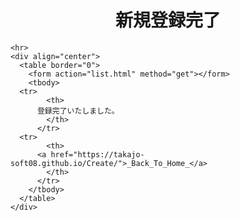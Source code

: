 
<html><head>
    <meta http-equiv="content-type" content="text/html; charset=utf-8">
    <title>SignUpSuccessful (Book Management)</title>
  </head>

  <body>
    <div align="center">
      <h1>新規登録完了</h1>
    </div>
    
    <hr>
    <div align="center">
      <table border="0">
        <form action="list.html" method="get"></form>
        <tbody>
	  <tr>
            <th>
	      登録完了いたしました。
            </th>
          </tr>
	  <tr>
            <th>
	      <a href="https://takajo-soft08.github.io/Create/">_Back_To_Home_</a>
            </th>
          </tr>
        </tbody>
      </table>
    </div>
</body></html>


<!--
      <p>You’ve successfully registered.</p>
      <p></p>
      <p><a href="https://takajo-soft08.github.io/Create/">_Back_To_Home_</a></p>  
-->
